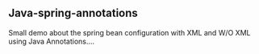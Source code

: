 ## Java-spring-annotations

Small demo about the spring bean configuration with XML and W/O XML using Java Annotations....
